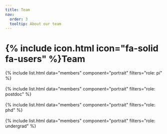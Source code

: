 ```yaml
---
title: Team
nav:
  order: 3
  tooltip: About our team
---
```


# {% include icon.html icon="fa-solid fa-users" %}Team

{% include list.html data="members" component="portrait" filters="role: pi" %}
<br><br>
{% include list.html data="members" component="portrait" filters="role: postdoc" %}
<br><br>
{% include list.html data="members" component="portrait" filters="role: phd" %}
<br><br>
{% include list.html data="members" component="portrait" filters="role: undergrad" %}
